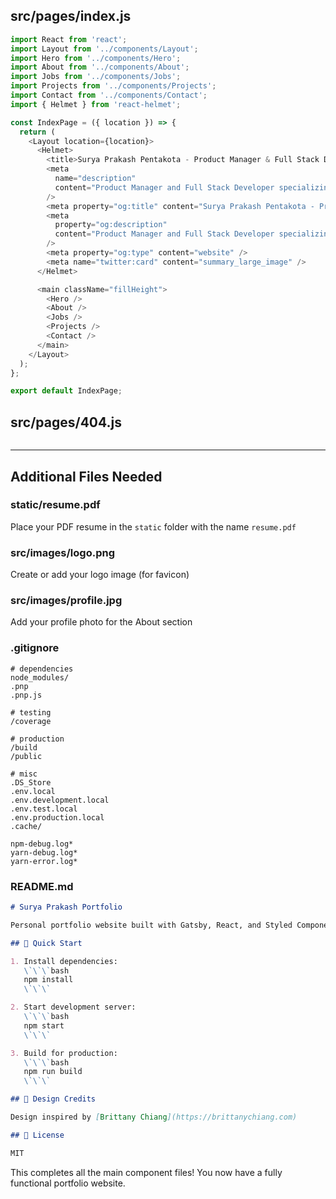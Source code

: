 
## src/pages/index.js

```javascript
import React from 'react';
import Layout from '../components/Layout';
import Hero from '../components/Hero';
import About from '../components/About';
import Jobs from '../components/Jobs';
import Projects from '../components/Projects';
import Contact from '../components/Contact';
import { Helmet } from 'react-helmet';

const IndexPage = ({ location }) => {
  return (
    <Layout location={location}>
      <Helmet>
        <title>Surya Prakash Pentakota - Product Manager & Full Stack Developer</title>
        <meta 
          name="description" 
          content="Product Manager and Full Stack Developer specializing in AI-powered MERN stack applications. Experience leading cross-functional teams and building scalable web solutions." 
        />
        <meta property="og:title" content="Surya Prakash Pentakota - Product Manager & Developer" />
        <meta 
          property="og:description" 
          content="Product Manager and Full Stack Developer specializing in AI-powered MERN stack applications." 
        />
        <meta property="og:type" content="website" />
        <meta name="twitter:card" content="summary_large_image" />
      </Helmet>

      <main className="fillHeight">
        <Hero />
        <About />
        <Jobs />
        <Projects />
        <Contact />
      </main>
    </Layout>
  );
};

export default IndexPage;
```

## src/pages/404.js

```javascript

```

---

## Additional Files Needed

### static/resume.pdf
Place your PDF resume in the `static` folder with the name `resume.pdf`

### src/images/logo.png
Create or add your logo image (for favicon)

### src/images/profile.jpg
Add your profile photo for the About section

### .gitignore
```
# dependencies
node_modules/
.pnp
.pnp.js

# testing
/coverage

# production
/build
/public

# misc
.DS_Store
.env.local
.env.development.local
.env.test.local
.env.production.local
.cache/

npm-debug.log*
yarn-debug.log*
yarn-error.log*
```

### README.md
```markdown
# Surya Prakash Portfolio

Personal portfolio website built with Gatsby, React, and Styled Components.

## 🚀 Quick Start

1. Install dependencies:
   \`\`\`bash
   npm install
   \`\`\`

2. Start development server:
   \`\`\`bash
   npm start
   \`\`\`

3. Build for production:
   \`\`\`bash
   npm run build
   \`\`\`

## 🎨 Design Credits

Design inspired by [Brittany Chiang](https://brittanychiang.com)

## 📝 License

MIT
```

This completes all the main component files! You now have a fully functional portfolio website.

